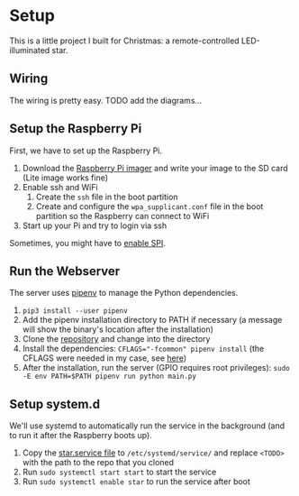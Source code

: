 # Setup

This is a little project I built for Christmas: a remote-controlled LED-illuminated star. 

## Wiring

The wiring is pretty easy. TODO add the diagrams...

## Setup the Raspberry Pi

First, we have to set up the Raspberry Pi.

1. Download the [Raspberry Pi imager](https://www.raspberrypi.com/software/) and write your image to the SD card (Lite image works fine)
2. Enable ssh and WiFi
    1. Create the `ssh` file in the boot partition
    2. Create and configure the `wpa_supplicant.conf` file in the boot partition so the Raspberry can connect to WiFi
3. Start up your Pi and try to login via ssh

Sometimes, you might have to [enable SPI](https://www.raspberrypi-spy.co.uk/2014/08/enabling-the-spi-interface-on-the-raspberry-pi/).

## Run the Webserver

The server uses [pipenv](https://pipenv.pypa.io/en/latest/) to manage the Python dependencies.

1. `pip3 install --user pipenv`
2. Add the pipenv installation directory to PATH if necessary (a message will show the binary's location after the installation)
3. Clone the [repository](https://github.com/moredatapls/raspberry-christmas-star) and change into the directory
4. Install the dependencies: `CFLAGS="-fcommon" pipenv install` (the CFLAGS were needed in my case, see [here](https://forum.manjaro.org/t/pip-install-rpi-gpio-fail/25788/4))
5. After the installation, run the server (GPIO requires root privileges): `sudo -E env PATH=$PATH pipenv run python main.py`

## Setup system.d

We'll use systemd to automatically run the service in the background (and to run it after the Raspberry boots up).

1. Copy the [star.service file](rpi-config/star.service) to `/etc/systemd/service/` and replace `<TODO>` with the path to the repo that you cloned
2. Run `sudo systemctl start start` to start the service
3. Run `sudo systemctl enable star` to run the service after boot
